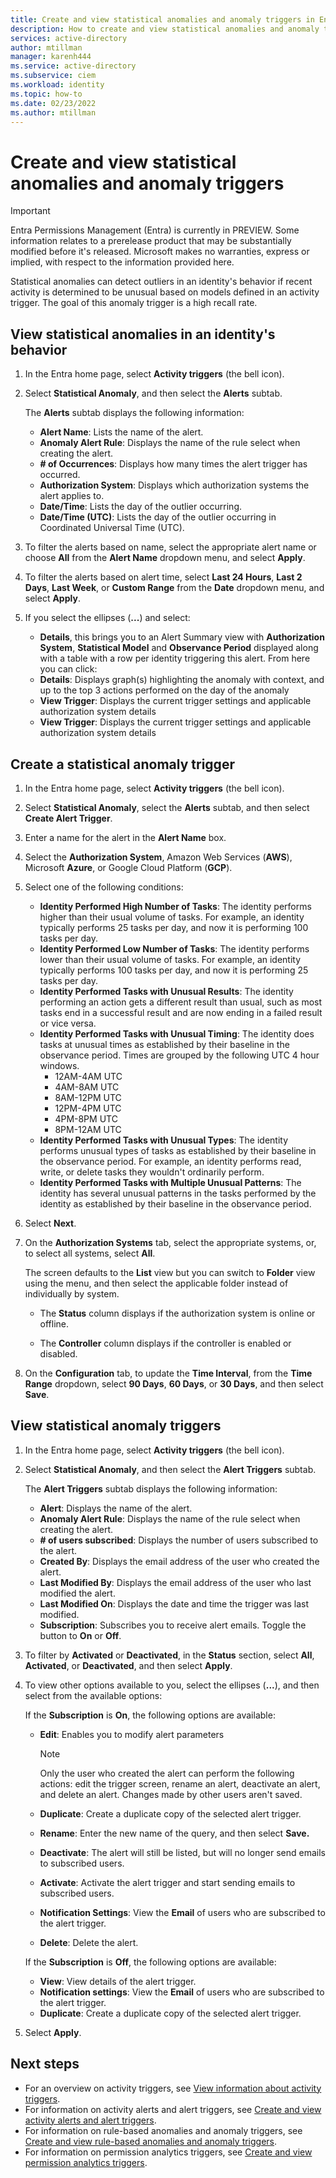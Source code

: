 ```yaml
---
title: Create and view statistical anomalies and anomaly triggers in Entra Permissions Management
description: How to create and view statistical anomalies and anomaly triggers in the Statistical Anomaly tab in Entra Permissions Management.
services: active-directory
author: mtillman
manager: karenh444
ms.service: active-directory
ms.subservice: ciem
ms.workload: identity
ms.topic: how-to
ms.date: 02/23/2022
ms.author: mtillman
---
```


# Create and view statistical anomalies and anomaly triggers

> [!IMPORTANT]
> Entra Permissions Management (Entra) is currently in PREVIEW.
> Some information relates to a prerelease product that may be substantially modified before it's released. Microsoft makes no warranties, express or implied, with respect to the information provided here.

Statistical anomalies can detect outliers in an identity's behavior if recent activity is determined to be unusual based on models defined in an activity trigger. The goal of this anomaly trigger is a high recall rate.

## View statistical anomalies in an identity's behavior

1. In the Entra home page, select **Activity triggers** (the bell icon).
1. Select **Statistical Anomaly**, and then select the **Alerts** subtab.

    The **Alerts** subtab displays the following information:

      - **Alert Name**: Lists the name of the alert.
      - **Anomaly Alert Rule**: Displays the name of the rule select when creating the alert.
      - **# of Occurrences**: Displays how many times the alert trigger has occurred.
      - **Authorization System**: Displays which authorization systems the alert applies to.
      - **Date/Time**: Lists the day of the outlier occurring.
      - **Date/Time (UTC)**: Lists the day of the outlier occurring in Coordinated Universal Time (UTC).


1. To filter the alerts based on name, select the appropriate alert name or choose **All** from the **Alert Name** dropdown menu, and select **Apply**.
1. To filter the alerts based on alert time, select **Last 24 Hours**, **Last 2 Days**, **Last Week**, or **Custom Range** from the **Date** dropdown menu, and select **Apply**.
1.  If you select the ellipses (**...**) and select:
      - **Details**, this brings you to an Alert Summary view with **Authorization System**, **Statistical Model** and **Observance Period** displayed along with a table with a row per identity triggering this alert. From here you can click:
       - **Details**: Displays graph(s) highlighting the anomaly with context, and up to the top 3 actions performed on the day of the anomaly
       - **View Trigger**: Displays the current trigger settings and applicable authorization system details
      - **View Trigger**: Displays the current trigger settings and applicable authorization system details

## Create a statistical anomaly trigger

1. In the Entra home page, select **Activity triggers** (the bell icon).
1. Select **Statistical Anomaly**, select the **Alerts** subtab, and then select **Create Alert Trigger**.
1. Enter a name for the alert in the **Alert Name** box.
1. Select the **Authorization System**, Amazon Web Services (**AWS**), Microsoft **Azure**, or Google Cloud Platform (**GCP**).
1. Select one of the following conditions:

      - **Identity Performed High Number of Tasks**: The identity performs higher than their usual volume of tasks. For example, an identity typically performs 25 tasks per day, and now it is performing 100 tasks per day.
      - **Identity Performed Low Number of Tasks**: The identity performs lower than their usual volume of tasks. For example, an identity typically performs 100 tasks per day, and now it is performing 25 tasks per day.
      - **Identity Performed Tasks with Unusual Results**: The identity performing an action gets a different result than usual, such as most tasks end in a successful result and are now ending in a failed result or vice versa.
      - **Identity Performed Tasks with Unusual Timing**: The identity does tasks at unusual times as established by their baseline in the observance period. Times are grouped by the following UTC 4 hour windows.
           - 12AM-4AM UTC
           - 4AM-8AM UTC
           - 8AM-12PM UTC
           - 12PM-4PM UTC
           - 4PM-8PM UTC
           - 8PM-12AM UTC
      - **Identity Performed Tasks with Unusual Types**: The identity performs unusual types of tasks as established by their baseline in the observance period. For example, an identity performs read, write, or delete tasks they wouldn't ordinarily perform.
      - **Identity Performed Tasks with Multiple Unusual Patterns**: The identity has several unusual patterns in the tasks performed by the identity as established by their baseline in the observance period.
1. Select **Next**.

1. On the **Authorization Systems** tab, select the appropriate systems, or, to select all systems, select **All**.

    The screen defaults to the **List** view but you can switch to **Folder** view using the menu, and then select the applicable folder instead of individually by system.

     - The **Status** column displays if the authorization system is online or offline.

     - The **Controller** column displays if the controller is enabled or disabled.


1. On the **Configuration** tab, to update the **Time Interval**, from the **Time Range** dropdown, select **90 Days**, **60 Days**, or **30 Days**, and then select **Save**.

## View statistical anomaly triggers

1. In the Entra home page, select **Activity triggers** (the bell icon).
1. Select **Statistical Anomaly**, and then select the **Alert Triggers** subtab.

    The **Alert Triggers** subtab displays the following information:

      - **Alert**: Displays the name of the alert.
      - **Anomaly Alert Rule**: Displays the name of the rule select when creating the alert.
      - **# of users subscribed**: Displays the number of users subscribed to the alert.
      - **Created By**: Displays the email address of the user who created the alert.
      - **Last Modified By**: Displays the email address of the user who last modified the alert.
      - **Last Modified On**: Displays the date and time the trigger was last modified.
      - **Subscription**: Subscribes you to receive alert emails. Toggle the button to **On** or **Off**.

1. To filter by **Activated** or **Deactivated**, in the **Status** section, select **All**, **Activated**, or **Deactivated**, and then select **Apply**.

1. To view other options available to you, select the ellipses (**...**), and then select from the available options:

     If the **Subscription** is **On**, the following options are available:
     - **Edit**: Enables you to modify alert parameters

        > [!NOTE]
          > Only the user who created the alert can perform the following actions: edit the trigger screen, rename an alert, deactivate an alert, and delete an alert. Changes made by other users aren't saved.
     - **Duplicate**: Create a duplicate copy of the selected alert trigger.
     - **Rename**: Enter the new name of the query, and then select **Save.**
     - **Deactivate**: The alert will still be listed, but will no longer send emails to subscribed users.
     - **Activate**: Activate the alert trigger and start sending emails to subscribed users.
     - **Notification Settings**: View the **Email** of users who are subscribed to the alert trigger.
     - **Delete**: Delete the alert.

     If the **Subscription** is **Off**, the following options are available:
     - **View**: View  details of the alert trigger.
     - **Notification settings**: View the **Email** of users who are subscribed to the alert trigger.
     - **Duplicate**: Create a duplicate copy of the selected alert trigger.


1. Select **Apply**.



## Next steps

- For an overview on activity triggers, see [View information about activity triggers](cloudknox-ui-triggers.md).
- For information on activity alerts and alert triggers, see [Create and view activity alerts and alert triggers](cloudknox-howto-create-alert-trigger.md).
- For information on rule-based anomalies and anomaly triggers, see [Create and view rule-based anomalies and anomaly triggers](cloudknox-product-rule-based-anomalies.md).
- For information on permission analytics triggers, see [Create and view permission analytics triggers](cloudknox-product-permission-analytics.md).
